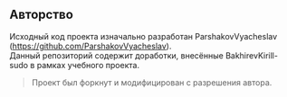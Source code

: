 ## Авторство

Исходный код проекта изначально разработан ParshakovVyacheslav (https://github.com/ParshakovVyacheslav).  
Данный репозиторий содержит доработки, внесённые BakhirevKirill-sudo в рамках учебного проекта.

> Проект был форкнут и модифицирован с разрешения автора.
